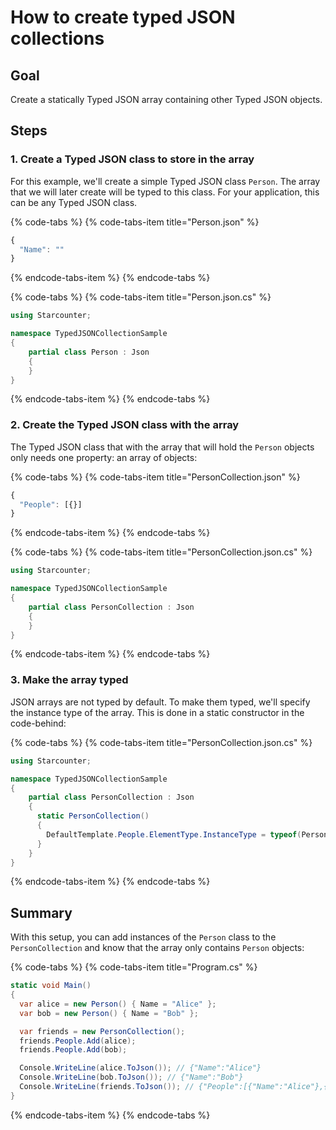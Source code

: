 # How to create typed JSON collections

## Goal

Create a statically Typed JSON array containing other Typed JSON objects.

## Steps

### 1. Create a Typed JSON class to store in the array

For this example, we'll create a simple Typed JSON class `Person`. The array that we will later create will be typed to this class. For your application, this can be any Typed JSON class. 

{% code-tabs %}
{% code-tabs-item title="Person.json" %}
```javascript
{
  "Name": ""
}
```
{% endcode-tabs-item %}
{% endcode-tabs %}

{% code-tabs %}
{% code-tabs-item title="Person.json.cs" %}
```csharp
using Starcounter;

namespace TypedJSONCollectionSample 
{
    partial class Person : Json 
    {
    }
}
```
{% endcode-tabs-item %}
{% endcode-tabs %}

### 2. Create the Typed JSON class with the array

The Typed JSON class that with the array that will hold the `Person` objects only needs one property: an array of objects:

{% code-tabs %}
{% code-tabs-item title="PersonCollection.json" %}
```javascript
{
  "People": [{}]
}
```
{% endcode-tabs-item %}
{% endcode-tabs %}

{% code-tabs %}
{% code-tabs-item title="PersonCollection.json.cs" %}
```csharp
using Starcounter;

namespace TypedJSONCollectionSample 
{
    partial class PersonCollection : Json 
    {
    }
}
```
{% endcode-tabs-item %}
{% endcode-tabs %}

### 3. Make the array typed

JSON arrays are not typed by default. To make them typed, we'll specify the instance type of the array. This is done in a static constructor in the code-behind:

{% code-tabs %}
{% code-tabs-item title="PersonCollection.json.cs" %}
```csharp
using Starcounter;

namespace TypedJSONCollectionSample 
{
    partial class PersonCollection : Json 
    {
      static PersonCollection() 
      {
        DefaultTemplate.People.ElementType.InstanceType = typeof(Person);
      }
    }
}
```
{% endcode-tabs-item %}
{% endcode-tabs %}

## Summary

With this setup, you can add instances of the `Person` class to the `PersonCollection` and know that the array only contains `Person` objects:

{% code-tabs %}
{% code-tabs-item title="Program.cs" %}
```csharp
static void Main() 
{
  var alice = new Person() { Name = "Alice" };
  var bob = new Person() { Name = "Bob" };

  var friends = new PersonCollection();
  friends.People.Add(alice);
  friends.People.Add(bob);

  Console.WriteLine(alice.ToJson()); // {"Name":"Alice"}
  Console.WriteLine(bob.ToJson()); // {"Name":"Bob"}
  Console.WriteLine(friends.ToJson()); // {"People":[{"Name":"Alice"},{"Name":"Bob"}]}
}
```
{% endcode-tabs-item %}
{% endcode-tabs %}

